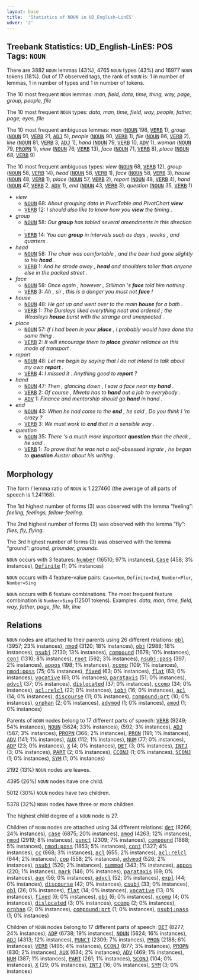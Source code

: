 ```yaml
---
layout: base
title:  'Statistics of NOUN in UD_English-LinES'
udver: '2'
---
```


## Treebank Statistics: UD_English-LinES: POS Tags: `NOUN`

There are 3882 `NOUN` lemmas (43%), 4765 `NOUN` types (43%) and 16977 `NOUN` tokens (18%).
Out of 17 observed tags, the rank of `NOUN` is: 1 in number of lemmas, 1 in number of types and 1 in number of tokens.

The 10 most frequent `NOUN` lemmas: <em>man, field, data, time, thing, way, page, group, people, file</em>

The 10 most frequent `NOUN` types:  <em>data, man, time, field, way, people, father, page, eyes, file</em>

The 10 most frequent ambiguous lemmas: <em>man</em> (<tt><a href="en_lines-pos-NOUN.html">NOUN</a></tt> 198, <tt><a href="en_lines-pos-VERB.html">VERB</a></tt> 1), <em>group</em> (<tt><a href="en_lines-pos-NOUN.html">NOUN</a></tt> 91, <tt><a href="en_lines-pos-VERB.html">VERB</a></tt> 21, <tt><a href="en_lines-pos-ADJ.html">ADJ</a></tt> 5), <em>people</em> (<tt><a href="en_lines-pos-NOUN.html">NOUN</a></tt> 90, <tt><a href="en_lines-pos-VERB.html">VERB</a></tt> 1), <em>file</em> (<tt><a href="en_lines-pos-NOUN.html">NOUN</a></tt> 86, <tt><a href="en_lines-pos-VERB.html">VERB</a></tt> 2), <em>line</em> (<tt><a href="en_lines-pos-NOUN.html">NOUN</a></tt> 81, <tt><a href="en_lines-pos-VERB.html">VERB</a></tt> 3, <tt><a href="en_lines-pos-ADJ.html">ADJ</a></tt> 1), <em>hand</em> (<tt><a href="en_lines-pos-NOUN.html">NOUN</a></tt> 79, <tt><a href="en_lines-pos-VERB.html">VERB</a></tt> 10, <tt><a href="en_lines-pos-ADV.html">ADV</a></tt> 1), <em>woman</em> (<tt><a href="en_lines-pos-NOUN.html">NOUN</a></tt> 79, <tt><a href="en_lines-pos-PROPN.html">PROPN</a></tt> 1), <em>view</em> (<tt><a href="en_lines-pos-NOUN.html">NOUN</a></tt> 76, <tt><a href="en_lines-pos-VERB.html">VERB</a></tt> 13), <em>face</em> (<tt><a href="en_lines-pos-NOUN.html">NOUN</a></tt> 71, <tt><a href="en_lines-pos-VERB.html">VERB</a></tt> 8), <em>place</em> (<tt><a href="en_lines-pos-NOUN.html">NOUN</a></tt> 68, <tt><a href="en_lines-pos-VERB.html">VERB</a></tt> 9)

The 10 most frequent ambiguous types:  <em>view</em> (<tt><a href="en_lines-pos-NOUN.html">NOUN</a></tt> 68, <tt><a href="en_lines-pos-VERB.html">VERB</a></tt> 12), <em>group</em> (<tt><a href="en_lines-pos-NOUN.html">NOUN</a></tt> 58, <tt><a href="en_lines-pos-VERB.html">VERB</a></tt> 14), <em>head</em> (<tt><a href="en_lines-pos-NOUN.html">NOUN</a></tt> 58, <tt><a href="en_lines-pos-VERB.html">VERB</a></tt> 1), <em>face</em> (<tt><a href="en_lines-pos-NOUN.html">NOUN</a></tt> 58, <tt><a href="en_lines-pos-VERB.html">VERB</a></tt> 3), <em>house</em> (<tt><a href="en_lines-pos-NOUN.html">NOUN</a></tt> 48, <tt><a href="en_lines-pos-VERB.html">VERB</a></tt> 1), <em>place</em> (<tt><a href="en_lines-pos-NOUN.html">NOUN</a></tt> 57, <tt><a href="en_lines-pos-VERB.html">VERB</a></tt> 2), <em>report</em> (<tt><a href="en_lines-pos-NOUN.html">NOUN</a></tt> 48, <tt><a href="en_lines-pos-VERB.html">VERB</a></tt> 4), <em>hand</em> (<tt><a href="en_lines-pos-NOUN.html">NOUN</a></tt> 47, <tt><a href="en_lines-pos-VERB.html">VERB</a></tt> 2, <tt><a href="en_lines-pos-ADV.html">ADV</a></tt> 1), <em>end</em> (<tt><a href="en_lines-pos-NOUN.html">NOUN</a></tt> 43, <tt><a href="en_lines-pos-VERB.html">VERB</a></tt> 3), <em>question</em> (<tt><a href="en_lines-pos-NOUN.html">NOUN</a></tt> 35, <tt><a href="en_lines-pos-VERB.html">VERB</a></tt> 1)


* <em>view</em>
  * <tt><a href="en_lines-pos-NOUN.html">NOUN</a></tt> 68: <em>About grouping data in PivotTable and PivotChart <b>view</b></em>
  * <tt><a href="en_lines-pos-VERB.html">VERB</a></tt> 12: <em>I should also like to know how you <b>view</b> the timing .</em>
* <em>group</em>
  * <tt><a href="en_lines-pos-NOUN.html">NOUN</a></tt> 58: <em>Our <b>group</b> has tabled several amendments in this direction .</em>
  * <tt><a href="en_lines-pos-VERB.html">VERB</a></tt> 14: <em>You can <b>group</b> in intervals such as days , weeks , and quarters .</em>
* <em>head</em>
  * <tt><a href="en_lines-pos-NOUN.html">NOUN</a></tt> 58: <em>The chair was comfortable , and the beer had gone slightly to his <b>head</b> .</em>
  * <tt><a href="en_lines-pos-VERB.html">VERB</a></tt> 1: <em>And he strode away , <b>head</b> and shoulders taller than anyone else in the packed street .</em>
* <em>face</em>
  * <tt><a href="en_lines-pos-NOUN.html">NOUN</a></tt> 58: <em>Once again , however , Stillman 's <b>face</b> told him nothing .</em>
  * <tt><a href="en_lines-pos-VERB.html">VERB</a></tt> 3: <em>Ah , sir , this is a danger you must not <b>face</b> !</em>
* <em>house</em>
  * <tt><a href="en_lines-pos-NOUN.html">NOUN</a></tt> 48: <em>He got up and went over to the main <b>house</b> for a bath .</em>
  * <tt><a href="en_lines-pos-VERB.html">VERB</a></tt> 1: <em>The Dursleys liked everything neat and ordered ; the Weasleys <b>house</b> burst with the strange and unexpected .</em>
* <em>place</em>
  * <tt><a href="en_lines-pos-NOUN.html">NOUN</a></tt> 57: <em>If I had been in your <b>place</b> , I probably would have done the same thing .</em>
  * <tt><a href="en_lines-pos-VERB.html">VERB</a></tt> 2: <em>It will encourage them to <b>place</b> greater reliance on this mode of transport .</em>
* <em>report</em>
  * <tt><a href="en_lines-pos-NOUN.html">NOUN</a></tt> 48: <em>Let me begin by saying that I do not intend to talk about my own <b>report</b> .</em>
  * <tt><a href="en_lines-pos-VERB.html">VERB</a></tt> 4: <em>I missed it . Anything good to <b>report</b> ?</em>
* <em>hand</em>
  * <tt><a href="en_lines-pos-NOUN.html">NOUN</a></tt> 47: <em>Then , glancing down , I saw a face near my <b>hand</b> .</em>
  * <tt><a href="en_lines-pos-VERB.html">VERB</a></tt> 2: <em>Of course , Mweta has to <b>hand</b> out a job to everybody .</em>
  * <tt><a href="en_lines-pos-ADV.html">ADV</a></tt> 1: <em>Finance and mentorship should go <b>hand</b> in hand .</em>
* <em>end</em>
  * <tt><a href="en_lines-pos-NOUN.html">NOUN</a></tt> 43: <em>When he had come to the <b>end</b> , he said , Do you think I 'm crazy ?</em>
  * <tt><a href="en_lines-pos-VERB.html">VERB</a></tt> 3: <em>We must work to <b>end</b> that in a sensible way .</em>
* <em>question</em>
  * <tt><a href="en_lines-pos-NOUN.html">NOUN</a></tt> 35: <em>There 's a much more important <b>question</b> than the check , he said .</em>
  * <tt><a href="en_lines-pos-VERB.html">VERB</a></tt> 1: <em>To prove that he was not a self-obsessed ingrate , he began to <b>question</b> Auster about his writing .</em>

## Morphology

The form / lemma ratio of `NOUN` is 1.227460 (the average of all parts of speech is 1.241168).

The 1st highest number of forms (3) was observed with the lemma “feeling”: <em>feeling, feelings, fellow-feeling</em>.

The 2nd highest number of forms (3) was observed with the lemma “fly”: <em>flies, fly, flying</em>.

The 3rd highest number of forms (3) was observed with the lemma “ground”: <em>ground, grounder, grounds</em>.

`NOUN` occurs with 3 features: <tt><a href="en_lines-feat-Number.html">Number</a></tt> (16510; 97% instances), <tt><a href="en_lines-feat-Case.html">Case</a></tt> (458; 3% instances), <tt><a href="en_lines-feat-Definite.html">Definite</a></tt> (1; 0% instances)

`NOUN` occurs with 4 feature-value pairs: `Case=Nom`, `Definite=Ind`, `Number=Plur`, `Number=Sing`

`NOUN` occurs with 6 feature combinations.
The most frequent feature combination is `Number=Sing` (12501 tokens).
Examples: <em>data, man, time, field, way, father, page, file, Mr, line</em>


## Relations

`NOUN` nodes are attached to their parents using 26 different relations: <tt><a href="en_lines-dep-obl.html">obl</a></tt> (3957; 23% instances), <tt><a href="en_lines-dep-nmod.html">nmod</a></tt> (3120; 18% instances), <tt><a href="en_lines-dep-obj.html">obj</a></tt> (2988; 18% instances), <tt><a href="en_lines-dep-nsubj.html">nsubj</a></tt> (2130; 13% instances), <tt><a href="en_lines-dep-compound.html">compound</a></tt> (1678; 10% instances), <tt><a href="en_lines-dep-conj.html">conj</a></tt> (1310; 8% instances), <tt><a href="en_lines-dep-root.html">root</a></tt> (592; 3% instances), <tt><a href="en_lines-dep-nsubj-pass.html">nsubj:pass</a></tt> (397; 2% instances), <tt><a href="en_lines-dep-appos.html">appos</a></tt> (198; 1% instances), <tt><a href="en_lines-dep-xcomp.html">xcomp</a></tt> (109; 1% instances), <tt><a href="en_lines-dep-nmod-poss.html">nmod:poss</a></tt> (75; 0% instances), <tt><a href="en_lines-dep-fixed.html">fixed</a></tt> (63; 0% instances), <tt><a href="en_lines-dep-flat.html">flat</a></tt> (63; 0% instances), <tt><a href="en_lines-dep-vocative.html">vocative</a></tt> (61; 0% instances), <tt><a href="en_lines-dep-parataxis.html">parataxis</a></tt> (51; 0% instances), <tt><a href="en_lines-dep-advcl.html">advcl</a></tt> (37; 0% instances), <tt><a href="en_lines-dep-dislocated.html">dislocated</a></tt> (37; 0% instances), <tt><a href="en_lines-dep-ccomp.html">ccomp</a></tt> (34; 0% instances), <tt><a href="en_lines-dep-acl-relcl.html">acl:relcl</a></tt> (22; 0% instances), <tt><a href="en_lines-dep-iobj.html">iobj</a></tt> (16; 0% instances), <tt><a href="en_lines-dep-acl.html">acl</a></tt> (14; 0% instances), <tt><a href="en_lines-dep-discourse.html">discourse</a></tt> (11; 0% instances), <tt><a href="en_lines-dep-compound-prt.html">compound:prt</a></tt> (10; 0% instances), <tt><a href="en_lines-dep-orphan.html">orphan</a></tt> (2; 0% instances), <tt><a href="en_lines-dep-advmod.html">advmod</a></tt> (1; 0% instances), <tt><a href="en_lines-dep-amod.html">amod</a></tt> (1; 0% instances)

Parents of `NOUN` nodes belong to 17 different parts of speech: <tt><a href="en_lines-pos-VERB.html">VERB</a></tt> (9249; 54% instances), <tt><a href="en_lines-pos-NOUN.html">NOUN</a></tt> (5624; 33% instances),  (592; 3% instances), <tt><a href="en_lines-pos-ADJ.html">ADJ</a></tt> (587; 3% instances), <tt><a href="en_lines-pos-PROPN.html">PROPN</a></tt> (366; 2% instances), <tt><a href="en_lines-pos-PRON.html">PRON</a></tt> (191; 1% instances), <tt><a href="en_lines-pos-ADV.html">ADV</a></tt> (141; 1% instances), <tt><a href="en_lines-pos-AUX.html">AUX</a></tt> (112; 1% instances), <tt><a href="en_lines-pos-NUM.html">NUM</a></tt> (77; 0% instances), <tt><a href="en_lines-pos-ADP.html">ADP</a></tt> (23; 0% instances), <tt><a href="en_lines-pos-X.html">X</a></tt> (4; 0% instances), <tt><a href="en_lines-pos-DET.html">DET</a></tt> (3; 0% instances), <tt><a href="en_lines-pos-INTJ.html">INTJ</a></tt> (3; 0% instances), <tt><a href="en_lines-pos-PART.html">PART</a></tt> (2; 0% instances), <tt><a href="en_lines-pos-CCONJ.html">CCONJ</a></tt> (1; 0% instances), <tt><a href="en_lines-pos-SCONJ.html">SCONJ</a></tt> (1; 0% instances), <tt><a href="en_lines-pos-SYM.html">SYM</a></tt> (1; 0% instances)

2192 (13%) `NOUN` nodes are leaves.

4395 (26%) `NOUN` nodes have one child.

5012 (30%) `NOUN` nodes have two children.

5378 (32%) `NOUN` nodes have three or more children.

The highest child degree of a `NOUN` node is 27.

Children of `NOUN` nodes are attached using 34 different relations: <tt><a href="en_lines-dep-det.html">det</a></tt> (8266; 24% instances), <tt><a href="en_lines-dep-case.html">case</a></tt> (6875; 20% instances), <tt><a href="en_lines-dep-amod.html">amod</a></tt> (4263; 12% instances), <tt><a href="en_lines-dep-nmod.html">nmod</a></tt> (2919; 8% instances), <tt><a href="en_lines-dep-punct.html">punct</a></tt> (2309; 7% instances), <tt><a href="en_lines-dep-compound.html">compound</a></tt> (1888; 5% instances), <tt><a href="en_lines-dep-nmod-poss.html">nmod:poss</a></tt> (1853; 5% instances), <tt><a href="en_lines-dep-conj.html">conj</a></tt> (1327; 4% instances), <tt><a href="en_lines-dep-cc.html">cc</a></tt> (868; 3% instances), <tt><a href="en_lines-dep-acl.html">acl</a></tt> (655; 2% instances), <tt><a href="en_lines-dep-acl-relcl.html">acl:relcl</a></tt> (644; 2% instances), <tt><a href="en_lines-dep-cop.html">cop</a></tt> (558; 2% instances), <tt><a href="en_lines-dep-advmod.html">advmod</a></tt> (526; 2% instances), <tt><a href="en_lines-dep-nsubj.html">nsubj</a></tt> (520; 2% instances), <tt><a href="en_lines-dep-nummod.html">nummod</a></tt> (343; 1% instances), <tt><a href="en_lines-dep-appos.html">appos</a></tt> (220; 1% instances), <tt><a href="en_lines-dep-mark.html">mark</a></tt> (146; 0% instances), <tt><a href="en_lines-dep-parataxis.html">parataxis</a></tt> (69; 0% instances), <tt><a href="en_lines-dep-aux.html">aux</a></tt> (56; 0% instances), <tt><a href="en_lines-dep-advcl.html">advcl</a></tt> (52; 0% instances), <tt><a href="en_lines-dep-expl.html">expl</a></tt> (44; 0% instances), <tt><a href="en_lines-dep-discourse.html">discourse</a></tt> (42; 0% instances), <tt><a href="en_lines-dep-csubj.html">csubj</a></tt> (33; 0% instances), <tt><a href="en_lines-dep-obl.html">obl</a></tt> (26; 0% instances), <tt><a href="en_lines-dep-flat.html">flat</a></tt> (14; 0% instances), <tt><a href="en_lines-dep-vocative.html">vocative</a></tt> (13; 0% instances), <tt><a href="en_lines-dep-fixed.html">fixed</a></tt> (6; 0% instances), <tt><a href="en_lines-dep-obj.html">obj</a></tt> (6; 0% instances), <tt><a href="en_lines-dep-xcomp.html">xcomp</a></tt> (4; 0% instances), <tt><a href="en_lines-dep-dislocated.html">dislocated</a></tt> (3; 0% instances), <tt><a href="en_lines-dep-ccomp.html">ccomp</a></tt> (2; 0% instances), <tt><a href="en_lines-dep-orphan.html">orphan</a></tt> (2; 0% instances), <tt><a href="en_lines-dep-compound-prt.html">compound:prt</a></tt> (1; 0% instances), <tt><a href="en_lines-dep-nsubj-pass.html">nsubj:pass</a></tt> (1; 0% instances)

Children of `NOUN` nodes belong to 17 different parts of speech: <tt><a href="en_lines-pos-DET.html">DET</a></tt> (8277; 24% instances), <tt><a href="en_lines-pos-ADP.html">ADP</a></tt> (6738; 19% instances), <tt><a href="en_lines-pos-NOUN.html">NOUN</a></tt> (5624; 16% instances), <tt><a href="en_lines-pos-ADJ.html">ADJ</a></tt> (4313; 12% instances), <tt><a href="en_lines-pos-PUNCT.html">PUNCT</a></tt> (2309; 7% instances), <tt><a href="en_lines-pos-PRON.html">PRON</a></tt> (2188; 6% instances), <tt><a href="en_lines-pos-VERB.html">VERB</a></tt> (1495; 4% instances), <tt><a href="en_lines-pos-CCONJ.html">CCONJ</a></tt> (877; 3% instances), <tt><a href="en_lines-pos-PROPN.html">PROPN</a></tt> (830; 2% instances), <tt><a href="en_lines-pos-AUX.html">AUX</a></tt> (634; 2% instances), <tt><a href="en_lines-pos-ADV.html">ADV</a></tt> (469; 1% instances), <tt><a href="en_lines-pos-NUM.html">NUM</a></tt> (387; 1% instances), <tt><a href="en_lines-pos-PART.html">PART</a></tt> (261; 1% instances), <tt><a href="en_lines-pos-SCONJ.html">SCONJ</a></tt> (104; 0% instances), <tt><a href="en_lines-pos-X.html">X</a></tt> (29; 0% instances), <tt><a href="en_lines-pos-INTJ.html">INTJ</a></tt> (16; 0% instances), <tt><a href="en_lines-pos-SYM.html">SYM</a></tt> (3; 0% instances)

